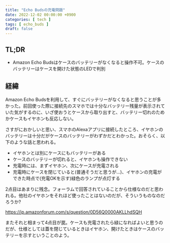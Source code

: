 ```yaml
---
title: "Echo Budsの充電問題"
date: 2022-12-02 00:00:00 +0900
categories: [ tech ]
tags: [ echo_buds ]
draft: false
---
```


## TL;DR

* Amazon Echo Budsはケースのバッテリーがなくなると操作不可。ケースのバッテリーはケースを開けた状態のLEDで判別

## 経緯

Amazon Echo Budsを利用して、すぐにバッテリーがなくなると思うことが多かった。前回使った際に接続先のスマホでは十分なバッテリー残量が表示されていた気がするのに、いざ使おうとケースから取り出すと、バッテリー切れのためかケースもイヤホンも反応しない。

さすがにおかしいと思い、スマホのAlexaアプリに接続したところ、イヤホンのバッテリーは十分だがケースのバッテリーがわずかだとわかった。おそらく、以下のような話と思われる。

* イヤホンとは別にケースにもバッテリーがある
* ケースのバッテリーが切れると、イヤホンも操作できない
* 充電時には、まずイヤホン、次にケースが充電される
* 充電時にケースを閉じていると(普通そうだと思うが...)、イヤホンの充電ができた時点で(充電OKを示す)緑色のランプが点灯する

2点目はあまりに残念。フォーラムで回答されていることから仕様なのだと思われる。他社のイヤホンをそれほど使ったことはないのだが、そういうものなのだろうか?

https://jp.amazonforum.com/s/question/0D56Q0000AKLLhdSQH

またそれと相まって4点目が罠。ケースも充電されたら緑になればよいと思うのだが、仕様としては蓋を閉じているときはイヤホン、開けたときはケースのバッテリーを示すということのよう。